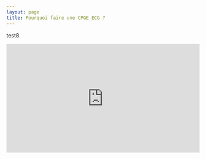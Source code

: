 ```yaml
---
layout: page
title: Pourquoi faire une CPGE ECG ?
---
```


test8
<div style="position:relative;padding-bottom:56.25%;height:0;overflow:hidden;">
  <iframe style="width:100%;height:100%;position:absolute;left:0px;top:0px;overflow:hidden" frameborder="0" type="text/html" src="https://www.dailymotion.com/embed/video/x6vp1pu" width="100%" height="100%" allowfullscreen > </iframe>
  <figcaption> legende 1 </figcaption>
</div>




